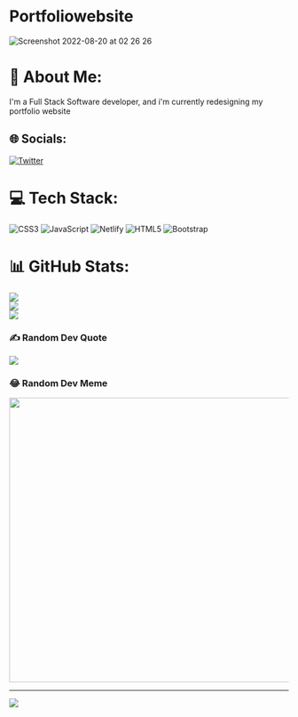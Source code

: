 # Portfoliowebsite
![Screenshot 2022-08-20 at 02 26 26](https://user-images.githubusercontent.com/100921034/185758817-fa49423e-1e8c-4540-a99a-1649c90ffa74.png)

# 💫 About Me:
I'm a Full Stack Software developer, and i'm currently redesigning my portfolio website


## 🌐 Socials:
[![Twitter](https://img.shields.io/badge/Twitter-%231DA1F2.svg?logo=Twitter&logoColor=white)](https://twitter.com/@klein_raji) 

# 💻 Tech Stack:
![CSS3](https://img.shields.io/badge/css3-%231572B6.svg?style=plastic&logo=css3&logoColor=white) ![JavaScript](https://img.shields.io/badge/javascript-%23323330.svg?style=plastic&logo=javascript&logoColor=%23F7DF1E) ![Netlify](https://img.shields.io/badge/netlify-%23000000.svg?style=plastic&logo=netlify&logoColor=#00C7B7) ![HTML5](https://img.shields.io/badge/html5-%23E34F26.svg?style=plastic&logo=html5&logoColor=white) ![Bootstrap](https://img.shields.io/badge/bootstrap-%23563D7C.svg?style=plastic&logo=bootstrap&logoColor=white)
# 📊 GitHub Stats:
![](https://github-readme-stats.vercel.app/api?username=Yemiklein&theme=dark&hide_border=false&include_all_commits=false&count_private=false)<br/>
![](https://github-readme-streak-stats.herokuapp.com/?user=Yemiklein&theme=dark&hide_border=false)<br/>
![](https://github-readme-stats.vercel.app/api/top-langs/?username=Yemiklein&theme=dark&hide_border=false&include_all_commits=false&count_private=false&layout=compact)

### ✍️ Random Dev Quote
![](https://quotes-github-readme.vercel.app/api?type=horizontal&theme=radical)

### 😂 Random Dev Meme
<img src="https://random-memer.herokuapp.com/" width="512px"/>

---
[![](https://visitcount.itsvg.in/api?id=Yemiklein&icon=0&color=0)](https://visitcount.itsvg.in)
